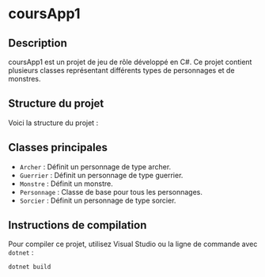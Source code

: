 # coursApp1

## Description

coursApp1 est un projet de jeu de rôle développé en C#. Ce projet contient plusieurs classes représentant différents types de personnages et de monstres.

## Structure du projet

Voici la structure du projet :

## Classes principales

- `Archer` : Définit un personnage de type archer.
- `Guerrier` : Définit un personnage de type guerrier.
- `Monstre` : Définit un monstre.
- `Personnage` : Classe de base pour tous les personnages.
- `Sorcier` : Définit un personnage de type sorcier.

## Instructions de compilation

Pour compiler ce projet, utilisez Visual Studio ou la ligne de commande avec `dotnet` :

```sh
dotnet build
```
